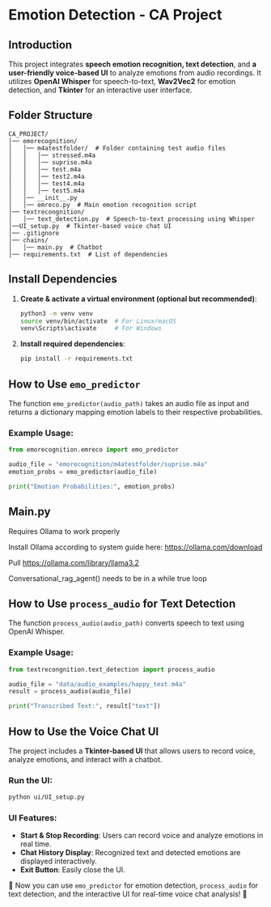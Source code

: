 # Emotion Detection - CA Project

## Introduction

This project integrates **speech emotion recognition, text detection**, and **a user-friendly voice-based UI** to analyze emotions from audio recordings. It utilizes **OpenAI Whisper** for speech-to-text, **Wav2Vec2** for emotion detection, and **Tkinter** for an interactive user interface.

## Folder Structure

```
CA_PROJECT/
│── emorecognition/
│   │── m4atestfolder/  # Folder containing test audio files
│   │   │── stressed.m4a
│   │   │── suprise.m4a
│   │   │── test.m4a
│   │   │── test2.m4a
│   │   │── test4.m4a
│   │   │── test5.m4a
│   │── __init__.py
│   │── emreco.py  # Main emotion recognition script
│── textrecongnition/
│   │── text_detection.py  # Speech-to-text processing using Whisper
│──UI_setup.py  # Tkinter-based voice chat UI
│── .gitignore
│── chains/
│   │── main.py  # Chatbot
│── requirements.txt  # List of dependencies
```

## Install Dependencies

1. **Create & activate a virtual environment (optional but recommended)**:

   ```bash
   python3 -m venv venv
   source venv/bin/activate  # For Linux/macOS
   venv\Scripts\activate     # For Windows
   ```

2. **Install required dependencies**:

   ```bash
   pip install -r requirements.txt
   ```

## How to Use `emo_predictor`

The function `emo_predictor(audio_path)` takes an audio file as input and returns a dictionary mapping emotion labels to their respective probabilities.

### Example Usage:

```python
from emorecognition.emreco import emo_predictor

audio_file = "emorecognition/m4atestfolder/suprise.m4a"
emotion_probs = emo_predictor(audio_file)

print("Emotion Probabilities:", emotion_probs)
```
## Main.py
Requires Ollama to work properly

Install Ollama according to system guide here: https://ollama.com/download

Pull https://ollama.com/library/llama3.2

Conversational_rag_agent() needs to be in a while true loop

## How to Use `process_audio` for Text Detection

The function `process_audio(audio_path)` converts speech to text using OpenAI Whisper.

### Example Usage:

```python
from textrecongnition.text_detection import process_audio

audio_file = "data/audio_examples/happy_text.m4a"
result = process_audio(audio_file)

print("Transcribed Text:", result["text"])
```

## How to Use the Voice Chat UI

The project includes a **Tkinter-based UI** that allows users to record voice, analyze emotions, and interact with a chatbot.

### **Run the UI**:

```bash
python ui/UI_setup.py
```

### **UI Features**:

- **Start & Stop Recording**: Users can record voice and analyze emotions in real time.
- **Chat History Display**: Recognized text and detected emotions are displayed interactively.
- **Exit Button**: Easily close the UI.

🚀 Now you can use `emo_predictor` for emotion detection, `process_audio` for text detection, and the interactive UI for real-time voice chat analysis! 🎤

